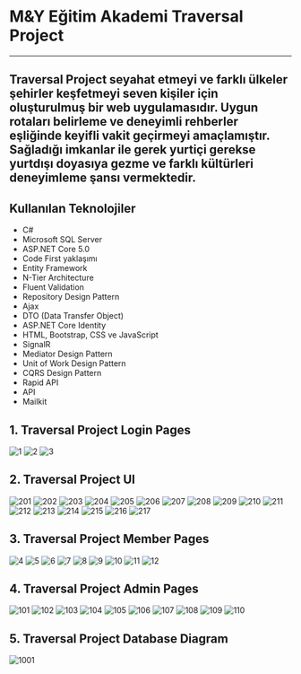 # M&Y Eğitim Akademi Traversal Project
---
Traversal Project seyahat etmeyi ve farklı ülkeler şehirler keşfetmeyi seven kişiler için oluşturulmuş bir web uygulamasıdır.
Uygun rotaları belirleme ve deneyimli rehberler eşliğinde keyifli vakit geçirmeyi amaçlamıştır. Sağladığı imkanlar ile gerek yurtiçi gerekse yurtdışı doyasıya gezme ve farklı kültürleri deneyimleme şansı vermektedir.
---

## Kullanılan Teknolojiler
* C#
* Microsoft SQL Server
* ASP.NET Core 5.0
* Code First yaklaşımı
* Entity Framework
* N-Tier Architecture
* Fluent Validation
* Repository Design Pattern
* Ajax
* DTO (Data Transfer Object)
* ASP.NET Core Identity
* HTML, Bootstrap, CSS ve JavaScript
* SignalR
* Mediator Design Pattern
* Unit of Work Design Pattern
* CQRS Design Pattern
* Rapid API
* API
* Mailkit   


## 1. Traversal Project Login Pages

![1](https://github.com/ozlemkarakoc/TraversalCoreProject/assets/59397710/e0c17bc7-27dc-488e-8f8c-e642dc61bfe5)
![2](https://github.com/ozlemkarakoc/TraversalCoreProject/assets/59397710/477dcc9e-d91c-4e14-bc96-4cfdfbe25575)
![3](https://github.com/ozlemkarakoc/TraversalCoreProject/assets/59397710/3c1963d0-4097-4abe-9b41-0f0734af11e5)

## 2. Traversal Project UI

![201](https://github.com/ozlemkarakoc/TraversalCoreProject/assets/59397710/f35d3cc2-6bae-4583-8bb3-5682e8759d23)
![202](https://github.com/ozlemkarakoc/TraversalCoreProject/assets/59397710/a73927c8-ee07-40f0-80d0-2f8ec22ce7f8)
![203](https://github.com/ozlemkarakoc/TraversalCoreProject/assets/59397710/01a6f0c8-c7f7-4dc0-8e4a-66ee07215ff4)
![204](https://github.com/ozlemkarakoc/TraversalCoreProject/assets/59397710/cb109ce8-18fa-4773-930b-62cb0a3f2438)
![205](https://github.com/ozlemkarakoc/TraversalCoreProject/assets/59397710/b225f6cf-8bca-4f0c-aa19-16de66488f23)
![206](https://github.com/ozlemkarakoc/TraversalCoreProject/assets/59397710/2ba02e21-da70-4faa-8f7c-8062f05d450d)
![207](https://github.com/ozlemkarakoc/TraversalCoreProject/assets/59397710/b6204d96-1b23-4a64-a630-43ec165265b2)
![208](https://github.com/ozlemkarakoc/TraversalCoreProject/assets/59397710/61c2f7d0-8818-46a8-a68f-bb6b0af209a2)
![209](https://github.com/ozlemkarakoc/TraversalCoreProject/assets/59397710/ccffe038-1471-45f6-9e89-35ae9f10c5df)
![210](https://github.com/ozlemkarakoc/TraversalCoreProject/assets/59397710/22937bf8-6475-416b-a3ae-80e676b7f77a)
![211](https://github.com/ozlemkarakoc/TraversalCoreProject/assets/59397710/9078dc22-2d52-48a8-bbe1-11cd5900c57c)
![212](https://github.com/ozlemkarakoc/TraversalCoreProject/assets/59397710/7b55d50c-6012-4131-9cc2-736777c322a6)
![213](https://github.com/ozlemkarakoc/TraversalCoreProject/assets/59397710/ebc14cbf-0898-409f-822d-9e00b9378d0d)
![214](https://github.com/ozlemkarakoc/TraversalCoreProject/assets/59397710/64740455-3a8f-4960-a6c0-d0de09527d65)
![215](https://github.com/ozlemkarakoc/TraversalCoreProject/assets/59397710/2f6f8675-c896-4720-9c34-72bd3013ea2e)
![216](https://github.com/ozlemkarakoc/TraversalCoreProject/assets/59397710/1fb3c4d4-58cb-4a81-87c3-a53654172df1)
![217](https://github.com/ozlemkarakoc/TraversalCoreProject/assets/59397710/d5cc3e79-1e95-44c4-9437-2912a525c972)

## 3. Traversal Project Member Pages

![4](https://github.com/ozlemkarakoc/TraversalCoreProject/assets/59397710/61513eb5-c92e-4753-8d1a-16b2ee2dd45e)
![5](https://github.com/ozlemkarakoc/TraversalCoreProject/assets/59397710/f16ad1ec-2704-4067-8a50-5b2557473579)
![6](https://github.com/ozlemkarakoc/TraversalCoreProject/assets/59397710/ae7d5ce0-2f88-41d8-b43c-5965d37f7f3c)
![7](https://github.com/ozlemkarakoc/TraversalCoreProject/assets/59397710/a0398955-e459-4d83-8004-5b56508da8a4)
![8](https://github.com/ozlemkarakoc/TraversalCoreProject/assets/59397710/1df552a1-b048-4624-9746-73ffe1129f07)
![9](https://github.com/ozlemkarakoc/TraversalCoreProject/assets/59397710/b83eba5d-c979-4793-9311-241f55825fdf)
![10](https://github.com/ozlemkarakoc/TraversalCoreProject/assets/59397710/3bf37c6d-bcb6-4eac-80e7-6f865cf09730)
![11](https://github.com/ozlemkarakoc/TraversalCoreProject/assets/59397710/d7a227d2-c95c-481b-b7be-6ca031a3d70d)
![12](https://github.com/ozlemkarakoc/TraversalCoreProject/assets/59397710/15cc1a61-2436-47c7-bca4-212856cd75a5)

## 4. Traversal Project Admin Pages

![101](https://github.com/ozlemkarakoc/TraversalCoreProject/assets/59397710/d55c4c69-ed88-42f5-b26b-e00f9d8c9df6)
![102](https://github.com/ozlemkarakoc/TraversalCoreProject/assets/59397710/427b55e7-f78c-4c2b-b548-8843619cb426)
![103](https://github.com/ozlemkarakoc/TraversalCoreProject/assets/59397710/1513742a-7d19-4267-bf51-4cad7f7e4140)
![104](https://github.com/ozlemkarakoc/TraversalCoreProject/assets/59397710/21565445-935a-4c1c-b683-8bb83672cfa0)
![105](https://github.com/ozlemkarakoc/TraversalCoreProject/assets/59397710/9a02ffa2-a4c2-4fe8-8732-09559d269c23)
![106](https://github.com/ozlemkarakoc/TraversalCoreProject/assets/59397710/d1e433ea-c5e5-4f92-a823-f0183535cefc)
![107](https://github.com/ozlemkarakoc/TraversalCoreProject/assets/59397710/8d0b353b-fb87-438d-b6b9-9b57da793ec5)
![108](https://github.com/ozlemkarakoc/TraversalCoreProject/assets/59397710/4f90a4bf-72dc-439f-8b04-5750d602cd63)
![109](https://github.com/ozlemkarakoc/TraversalCoreProject/assets/59397710/29227216-1fa1-4e7a-9a38-43dadc03e67b)
![110](https://github.com/ozlemkarakoc/TraversalCoreProject/assets/59397710/791d8439-e972-419d-b661-10cfed63dea1)

## 5. Traversal Project Database Diagram

![1001](https://github.com/ozlemkarakoc/TraversalCoreProject/assets/59397710/5712cbaf-81e8-434b-8f0e-f615ed2b1da3)
